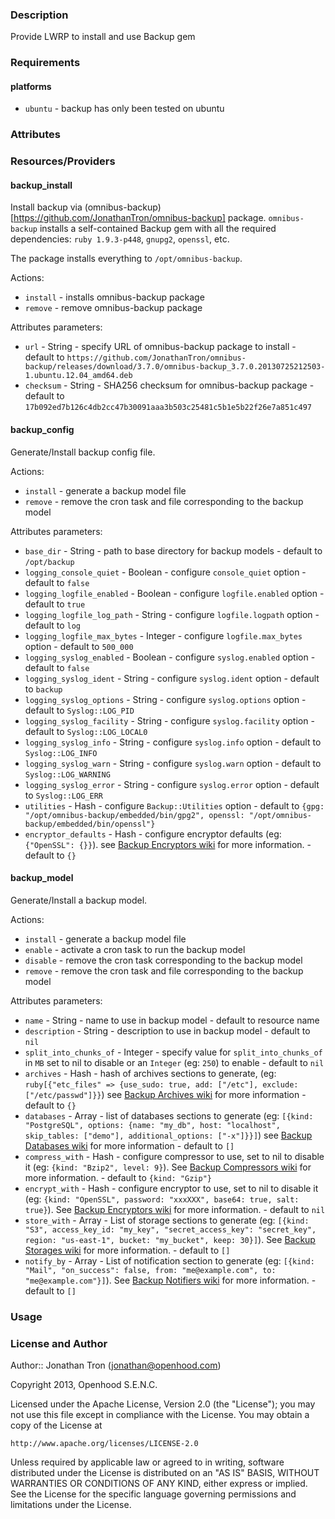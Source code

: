 ### Description

Provide LWRP to install and use Backup gem

### Requirements

#### platforms

- `ubuntu` - backup has only been tested on ubuntu

### Attributes

### Resources/Providers

#### backup_install

Install backup via (omnibus-backup)[https://github.com/JonathanTron/omnibus-backup]
package. `omnibus-backup` installs a self-contained Backup gem with all the
required dependencies: `ruby 1.9.3-p448`, `gnupg2`, `openssl`, etc.

The package installs everything to `/opt/omnibus-backup`.

Actions:

* `install` - installs omnibus-backup package
* `remove` - remove omnibus-backup package

Attributes parameters:

* `url` - String - specify URL of omnibus-backup package to install - default to `https://github.com/JonathanTron/omnibus-backup/releases/download/3.7.0/omnibus-backup_3.7.0.20130725212503-1.ubuntu.12.04_amd64.deb`
* `checksum` - String - SHA256 checksum for omnibus-backup package - default to `17b092ed7b126c4db2cc47b30091aaa3b503c25481c5b1e5b22f26e7a851c497`

#### backup_config

Generate/Install backup config file.

Actions:

* `install` - generate a backup model file
* `remove` - remove the cron task and file corresponding to the backup model

Attributes parameters:

* `base_dir` - String - path to base directory for backup models - default to `/opt/backup`
* `logging_console_quiet` - Boolean - configure `console_quiet` option - default to `false`
* `logging_logfile_enabled` - Boolean - configure `logfile.enabled` option - default to `true`
* `logging_logfile_log_path` - String - configure `logfile.logpath` option - default to `log`
* `logging_logfile_max_bytes` - Integer - configure `logfile.max_bytes` option - default to `500_000`
* `logging_syslog_enabled` - Boolean - configure `syslog.enabled` option - default to `false`
* `logging_syslog_ident` - String - configure `syslog.ident` option - default to `backup`
* `logging_syslog_options` - String - configure `syslog.options` option - default to `Syslog::LOG_PID`
* `logging_syslog_facility` - String - configure `syslog.facility` option - default to `Syslog::LOG_LOCAL0`
* `logging_syslog_info` - String - configure `syslog.info` option - default to `Syslog::LOG_INFO`
* `logging_syslog_warn` - String - configure `syslog.warn` option - default to `Syslog::LOG_WARNING`
* `logging_syslog_error` - String - configure `syslog.error` option - default to `Syslog::LOG_ERR`
* `utilities` - Hash - configure `Backup::Utilities` option -
  default to `{gpg: "/opt/omnibus-backup/embedded/bin/gpg2", openssl: "/opt/omnibus-backup/embedded/bin/openssl"}`
* `encryptor_defaults` - Hash - configure encryptor defaults (eg: `{"OpenSSL": {}}`).
  see [Backup Encryptors wiki](https://github.com/meskyanichi/backup/wiki/Encryptors)
  for more information. - default to `{}`

#### backup_model

Generate/Install a backup model.

Actions:

* `install` - generate a backup model file
* `enable` - activate a cron task to run the backup model
* `disable` - remove the cron task corresponding to the backup model
* `remove` - remove the cron task and file corresponding to the backup model

Attributes parameters:

* `name` - String - name to use in backup model - default to resource name
* `description` - String - description to use in backup model - default to `nil`
* `split_into_chunks_of` - Integer - specify value for `split_into_chunks_of` in `MB`
  set to nil to disable or an `Integer` (eg: `250`) to enable - default to `nil`
* `archives` - Hash - hash of archives sections to generate, (eg:
  `ruby[{"etc_files" => {use_sudo: true, add: ["/etc"], exclude: ["/etc/passwd"]}}`)
  see [Backup Archives wiki](https://github.com/meskyanichi/backup/wiki/Archives)
  for more information - default to `{}`
* `databases` - Array - list of databases sections to generate (eg:
  `[{kind: "PostgreSQL", options: {name: "my_db", host: "localhost", skip_tables: ["demo"], additional_options: ["-x"]}}]`)
  see [Backup Databases wiki](https://github.com/meskyanichi/backup/wiki/Databases)
  for more information - default to `[]`
* `compress_with` - Hash - configure compressor to use, set to nil to disable it (eg:
  `{kind: "Bzip2", level: 9}`). See [Backup Compressors wiki](https://github.com/meskyanichi/backup/wiki/Compressors)
  for more information. - default to `{kind: "Gzip"}`
* `encrypt_with` - Hash - configure encryptor to use, set to nil to disable it (eg:
  `{kind: "OpenSSL", password: "xxxXXX", base64: true, salt: true}`). See
  [Backup Encryptors wiki](https://github.com/meskyanichi/backup/wiki/Encryptors)
  for more information. - default to `nil`
* `store_with` - Array - List of storage sections to generate (eg:
  `[{kind: "S3", access_key_id: "my_key", "secret_access_key": "secret_key", region: "us-east-1", bucket: "my_bucket", keep: 30}]`).
  See [Backup Storages wiki](https://github.com/meskyanichi/backup/wiki/Storages)
  for more information. - default to `[]`
* `notify_by` - Array - List of notification section to generate (eg:
  `[{kind: "Mail", "on_success": false, from: "me@example.com", to: "me@example.com"}]`).
  See [Backup Notifiers wiki](https://github.com/meskyanichi/backup/wiki/Notifiers)
  for more information. - default to `[]`

### Usage

### License and Author

Author:: Jonathan Tron (<jonathan@openhood.com>)

Copyright 2013, Openhood S.E.N.C.

Licensed under the Apache License, Version 2.0 (the "License");
you may not use this file except in compliance with the License.
You may obtain a copy of the License at

    http://www.apache.org/licenses/LICENSE-2.0

Unless required by applicable law or agreed to in writing, software
distributed under the License is distributed on an "AS IS" BASIS,
WITHOUT WARRANTIES OR CONDITIONS OF ANY KIND, either express or implied.
See the License for the specific language governing permissions and
limitations under the License.
